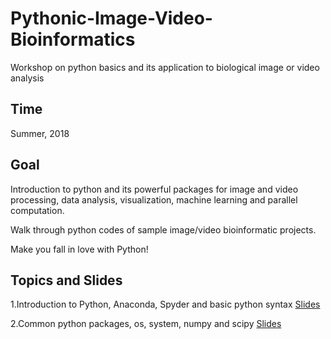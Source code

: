 # Pythonic-Image-Video-Bioinformatics
Workshop on python basics and its application to biological image or video analysis

## Time
Summer, 2018

## Goal
Introduction to python and its powerful packages for image and video processing, data analysis, visualization, machine learning and parallel computation.

Walk through python codes of sample image/video bioinformatic projects.

Make you fall in love with Python!

## Topics and Slides
1.Introduction to Python, Anaconda, Spyder and basic python syntax [Slides]() 

2.Common python packages, os, system, numpy and scipy [Slides]()
